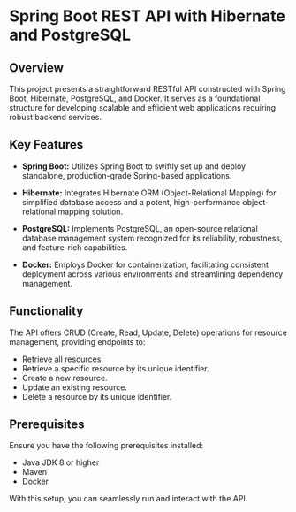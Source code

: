 # Spring Boot REST API with Hibernate and PostgreSQL

## Overview

This project presents a straightforward RESTful API constructed with Spring Boot, Hibernate, PostgreSQL, and Docker. It serves as a foundational structure for developing scalable and efficient web applications requiring robust backend services.

## Key Features

- **Spring Boot:** Utilizes Spring Boot to swiftly set up and deploy standalone, production-grade Spring-based applications.
  
- **Hibernate:** Integrates Hibernate ORM (Object-Relational Mapping) for simplified database access and a potent, high-performance object-relational mapping solution.
  
- **PostgreSQL:** Implements PostgreSQL, an open-source relational database management system recognized for its reliability, robustness, and feature-rich capabilities.
  
- **Docker:** Employs Docker for containerization, facilitating consistent deployment across various environments and streamlining dependency management.

## Functionality

The API offers CRUD (Create, Read, Update, Delete) operations for resource management, providing endpoints to:

- Retrieve all resources.
- Retrieve a specific resource by its unique identifier.
- Create a new resource.
- Update an existing resource.
- Delete a resource by its unique identifier.

## Prerequisites

Ensure you have the following prerequisites installed:

- Java JDK 8 or higher
- Maven
- Docker

With this setup, you can seamlessly run and interact with the API.
